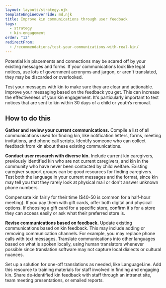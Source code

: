 ```yaml
---
layout: layouts/strategy.njk
templateEngineOverride: md,njk
title: Improve kin communications through user feedback
tags:
  - strategy
  - kin-engagement
order: "12"
redirectFrom:
  - /recommendations/test-your-communications-with-real-kin/
---
```


Potential kin placements and connections may be scared off by your existing messages and forms. If your communications look like legal notices, use lots of government acronyms and jargon, or aren't translated, they may be discarded or overlooked.

Test your messages with kin to make sure they are clear and actionable. Improve your messaging based on the feedback you get. This can increase the effectiveness of your kin engagement. It's particularly important to test notices that are sent to kin within 30 days of a child or youth’s removal.

## How to do this

**Gather and review your current communications.** Compile a list of all communications used for finding kin, like notification letters, forms, meeting invitations, and phone call scripts. Identify someone who can collect feedback from kin about these existing communications.

**Conduct user research with diverse kin.** Include current kin caregivers, previously identified kin who are not current caregivers, and kin in the community who have never been contacted by child welfare. Existing caregiver support groups can be good resources for finding caregivers. Test both the language in your current messages and the format, since kin may tell you that they rarely look at physical mail or don't answer unknown phone numbers.

Compensate kin fairly for their time ($40-50 is common for a half-hour meeting). If you pay them with gift cards, offer both digital and physical options. If choosing a gift card for a specific store, confirm it's for a store they can access easily or ask what their preferred store is.

**Revise communications based on feedback.** Update existing communications based on kin feedback. This may include adding or removing communication channels. For example, you may replace phone calls with text messages. Translate communications into other languages based on what is spoken locally, using human translators whenever possible since translation software may not capture local dialects or cultural nuances.

Set up a solution for one-off translations as needed, like LanguageLine. Add this resource to training materials for staff involved in finding and engaging kin. Share de-identified kin feedback with staff through an intranet site, team meeting presentations, or emailed reports.